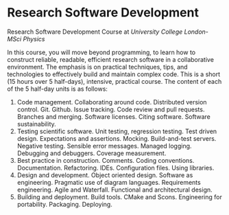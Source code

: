 # Research Software Development
Research Software Development Course at *University College London- MSci Physics*


In this course, you will move beyond programming, to learn how to construct reliable, readable, efficient research software in a collaborative environment. The emphasis is on practical techniques, tips, and technologies to effectively build and maintain complex code. This is a short (15 hours over 5 half-days), intensive, practical course. The content of each of the 5 half-day units is as follows:

1. Code management. Collaborating around code. Distributed version control. Git. Github. Issue tracking. Code review and pull requests. Branches and merging. Software licenses. Citing software. Software sustainability.
1. Testing scientific software. Unit testing, regression testing. Test driven design. Expectations and assertions. Mocking. Build-and-test servers. Negative testing. Sensible error messages. Managed logging. Debugging and debuggers. Coverage measurement.
1. Best practice in construction. Comments. Coding conventions. Documentation. Refactoring. IDEs. Configuration files. Using libraries.
1. Design and development. Object oriented design. Software as engineering. Pragmatic use of diagram languages. Requirements engineering. Agile and Waterfall. Functional and architectural design.
1. Building and deployment. Build tools. CMake and Scons.
   Engineering for portability. Packaging. Deploying.
